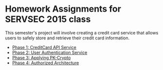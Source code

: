 # Homework Assignments for SERVSEC 2015 class

This semester's project will involve creating a credit card service that allows users to safely store and retrieve their credit card information.

- [Phase 1: CreditCard API Service](credit_card_api.md)
- [Phase 2: User Authentication Service](auth_service.md)
- [Phase 3: Applying PK-Crypto](pk_crypto_intro.md)
- [Phase 4: Authorized Architecture](authorized_architecture.md)
